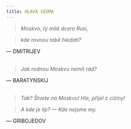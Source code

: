 ```yaml
---
title: HLAVA SEDMÁ
---
```


> _Moskvo, ty milá dcero Rusi,_

> _kde rovnou tobě hledati?_

— DMITRIJEV  
 

> _Jak rodnou Moskvu nemít rád?_

— BARATYNSKIJ  
 

> _Tak? Štvete na Moskvu! Hle, přijel z ciziny!_

> _A kde je líp? — Kde nejsme my._

— GRIBOJEDOV
